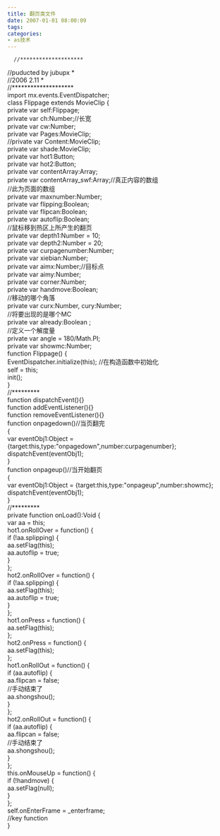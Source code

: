```yaml
---
title: 翻页类文件
date: 2007-01-01 08:00:09
tags:
categories:
- as技术
---
```

      //********************   
 //puducted by jubupx *   
 //2006 2.11 *   
 //********************   
 import mx.events.EventDispatcher;   
 class Flippage extends MovieClip {   
 private var self:Flippage;   
 private var ch:Number;//长宽   
 private var cw:Number;   
 private var Pages:MovieClip;   
 //private var Content:MovieClip;   
 private var shade:MovieClip;   
 private var hot1:Button;   
 private var hot2:Button;   
 private var contentArray:Array;   
 private var contentArray\_swf:Array;//真正内容的数组   
 //此为页面的数组   
 private var maxnumber:Number;   
 private var flipping:Boolean;   
 private var flipcan:Boolean;   
 private var autoflip:Boolean;   
 //鼠标移到热区上所产生的翻页   
 private var depth1:Number = 10;   
 private var depth2:Number = 20;   
 private var curpagenumber:Number;   
 private var xiebian:Number;   
 private var aimx:Number;//目标点   
 private var aimy:Number;   
 private var corner:Number;   
 private var handmove:Boolean;   
 //移动的哪个角落   
 private var curx:Number, cury:Number;   
 //将要出现的是哪个MC   
 private var already:Boolean ;   
 //定义一个解度量   
 private var angle = 180/Math.PI;   
 private var showmc:Number;   
 function Flippage() {   
 EventDispatcher.initialize(this); //在构造函数中初始化   
 self = this;   
 init();   
 }   
 //*********   
 function dispatchEvent(){}   
 function addEventListener(){}   
 function removeEventListener(){}   
 function onpagedown()//当页翻完   
 {   
 var eventObj1:Object = {target:this,type:"onpagedown",number:curpagenumber};   
 dispatchEvent(eventObj1);   
 }   
 function onpageup()//当开始翻页   
 {   
 var eventObj1:Object = {target:this,type:"onpageup",number:showmc};   
 dispatchEvent(eventObj1);   
 }   
 //*********   
 private function onLoad():Void {   
 var aa = this;   
 hot1.onRollOver = function() {   
 if (!aa.splipping) {   
 aa.setFlag(this);   
 aa.autoflip = true;   
 }   
 };   
 hot2.onRollOver = function() {   
 if (!aa.splipping) {   
 aa.setFlag(this);   
 aa.autoflip = true;   
 }   
 };   
 hot1.onPress = function() {   
 aa.setFlag(this);   
 };   
 hot2.onPress = function() {   
 aa.setFlag(this);   
 };   
 hot1.onRollOut = function() {   
 if (aa.autoflip) {   
 aa.flipcan = false;   
 //手动结束了   
 aa.shongshou();   
 }   
 };   
 hot2.onRollOut = function() {   
 if (aa.autoflip) {   
 aa.flipcan = false;   
 //手动结束了   
 aa.shongshou();   
 }   
 };   
 this.onMouseUp = function() {   
 if (!handmove) {   
 aa.setFlag(null);   
 }   
 };   
 self.onEnterFrame = \_enterframe;   
 //key function   
 }